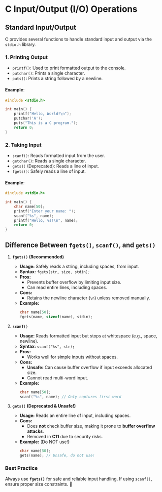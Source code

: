 # C Input/Output (I/O) Operations


## Standard Input/Output
C provides several functions to handle standard input and output via the `stdio.h` library.

### 1. Printing Output
- `printf()`: Used to print formatted output to the console.
- `putchar()`: Prints a single character.
- `puts()`: Prints a string followed by a newline.

#### Example:
```c
#include <stdio.h>

int main() {
    printf("Hello, World!\n");
    putchar('A');
    puts("This is a C program.");
    return 0;
}
```

### 2. Taking Input
- `scanf()`: Reads formatted input from the user.
- `getchar()`: Reads a single character.
- `gets()` (Deprecated): Reads a line of input.
- `fgets()`: Safely reads a line of input.

#### Example:
```c
#include <stdio.h>

int main() {
    char name[50];
    printf("Enter your name: ");
    scanf("%s", name);
    printf("Hello, %s!\n", name);
    return 0;
}
```

## Difference Between `fgets()`, `scanf()`, and `gets()`

1. **`fgets()` (Recommended)**  
   - **Usage:** Safely reads a string, including spaces, from input.  
   - **Syntax:** `fgets(str, size, stdin);`  
   - **Pros:**  
     - Prevents buffer overflow by limiting input size.  
     - Can read entire lines, including spaces.  
   - **Cons:**  
     - Retains the newline character (`\n`) unless removed manually.  
   - **Example:**  
     ```c
     char name[50];
     fgets(name, sizeof(name), stdin);
     ```

2. **`scanf()`**  
   - **Usage:** Reads formatted input but stops at whitespace (e.g., space, newline).  
   - **Syntax:** `scanf("%s", str);`  
   - **Pros:**  
     - Works well for simple inputs without spaces.  
   - **Cons:**  
     - **Unsafe:** Can cause buffer overflow if input exceeds allocated size.  
     - Cannot read multi-word input.  
   - **Example:**  
     ```c
     char name[50];
     scanf("%s", name); // Only captures first word
     ```

3. **`gets()` (Deprecated & Unsafe!)**  
   - **Usage:** Reads an entire line of input, including spaces.  
   - **Cons:**  
     - Does **not** check buffer size, making it prone to **buffer overflow attacks**.  
     - Removed in **C11** due to security risks.  
   - **Example:** (Do NOT use!)  
     ```c
     char name[50];
     gets(name); // Unsafe, do not use!
     ```

### **Best Practice**  
Always use **`fgets()`** for safe and reliable input handling. If using `scanf()`, ensure proper size constraints. 🚀

